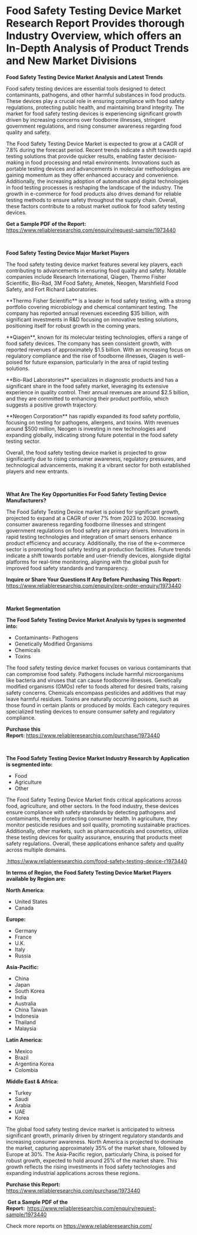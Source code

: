 <p><h1>Food Safety Testing Device Market Research Report Provides thorough Industry Overview, which offers an In-Depth Analysis of Product Trends and New Market Divisions</h1></p><p><strong>Food Safety Testing Device Market Analysis and Latest Trends</strong></p>
<p><p>Food safety testing devices are essential tools designed to detect contaminants, pathogens, and other harmful substances in food products. These devices play a crucial role in ensuring compliance with food safety regulations, protecting public health, and maintaining brand integrity. The market for food safety testing devices is experiencing significant growth driven by increasing concerns over foodborne illnesses, stringent government regulations, and rising consumer awareness regarding food quality and safety.</p><p>The Food Safety Testing Device Market is expected to grow at a CAGR of 7.8% during the forecast period. Recent trends indicate a shift towards rapid testing solutions that provide quicker results, enabling faster decision-making in food processing and retail environments. Innovations such as portable testing devices and advancements in molecular methodologies are gaining momentum as they offer enhanced accuracy and convenience. Additionally, the increasing adoption of automation and digital technologies in food testing processes is reshaping the landscape of the industry. The growth in e-commerce for food products also drives demand for reliable testing methods to ensure safety throughout the supply chain. Overall, these factors contribute to a robust market outlook for food safety testing devices.</p></p>
<p><strong>Get a Sample PDF of the Report:&nbsp;</strong> <a href="https://www.reliableresearchiq.com/enquiry/request-sample/1973440?utm_campaign=2731&utm_medium=2&utm_source=Github&utm_content=ia&utm_term=23022025&utm_id=food-safety-testing-device">https://www.reliableresearchiq.com/enquiry/request-sample/1973440</a></p>
<p>&nbsp;</p>
<p><strong>Food Safety Testing Device Major Market Players</strong></p>
<p><p>The food safety testing device market features several key players, each contributing to advancements in ensuring food quality and safety. Notable companies include Research International, Qiagen, Thermo Fisher Scientific, Bio-Rad, 3M Food Safety, Ametek, Neogen, Marshfield Food Safety, and Fort Richard Laboratories.</p><p>**Thermo Fisher Scientific** is a leader in food safety testing, with a strong portfolio covering microbiology and chemical contaminant testing. The company has reported annual revenues exceeding $35 billion, with significant investments in R&D focusing on innovative testing solutions, positioning itself for robust growth in the coming years.</p><p>**Qiagen**, known for its molecular testing technologies, offers a range of food safety devices. The company has seen consistent growth, with reported revenues of approximately $1.5 billion. With an increasing focus on regulatory compliance and the rise of foodborne illnesses, Qiagen is well-poised for future expansion, particularly in the area of rapid testing solutions.</p><p>**Bio-Rad Laboratories** specializes in diagnostic products and has a significant share in the food safety market, leveraging its extensive experience in quality control. Their annual revenues are around $2.5 billion, and they are committed to enhancing their product portfolio, which suggests a positive growth trajectory.</p><p>**Neogen Corporation** has rapidly expanded its food safety portfolio, focusing on testing for pathogens, allergens, and toxins. With revenues around $500 million, Neogen is investing in new technologies and expanding globally, indicating strong future potential in the food safety testing sector.</p><p>Overall, the food safety testing device market is projected to grow significantly due to rising consumer awareness, regulatory pressures, and technological advancements, making it a vibrant sector for both established players and new entrants.</p></p>
<p>&nbsp;</p>
<p><strong>What Are The Key Opportunities For Food Safety Testing Device Manufacturers?</strong></p>
<p><p>The Food Safety Testing Device market is poised for significant growth, projected to expand at a CAGR of over 7% from 2023 to 2030. Increasing consumer awareness regarding foodborne illnesses and stringent government regulations on food safety are primary drivers. Innovations in rapid testing technologies and integration of smart sensors enhance product efficiency and accuracy. Additionally, the rise of the e-commerce sector is promoting food safety testing at production facilities. Future trends indicate a shift towards portable and user-friendly devices, alongside digital platforms for real-time monitoring, aligning with the global push for improved food safety standards and transparency.</p></p>
<p><strong>Inquire or Share Your Questions If Any Before Purchasing This Report:</strong> <a href="https://www.reliableresearchiq.com/enquiry/pre-order-enquiry/1973440?utm_campaign=2731&utm_medium=2&utm_source=Github&utm_content=ia&utm_term=23022025&utm_id=food-safety-testing-device">https://www.reliableresearchiq.com/enquiry/pre-order-enquiry/1973440</a></p>
<p>&nbsp;</p>
<p><strong>Market Segmentation</strong></p>
<p><strong>The Food Safety Testing Device Market Analysis by types is segmented into:</strong></p>
<p><ul><li>Contaminants- Pathogens</li><li>Genetically Modified Organisms</li><li>Chemicals</li><li>Toxins</li></ul></p>
<p><p>The food safety testing device market focuses on various contaminants that can compromise food safety. Pathogens include harmful microorganisms like bacteria and viruses that can cause foodborne illnesses. Genetically modified organisms (GMOs) refer to foods altered for desired traits, raising safety concerns. Chemicals encompass pesticides and additives that may leave harmful residues. Toxins are naturally occurring poisons, such as those found in certain plants or produced by molds. Each category requires specialized testing devices to ensure consumer safety and regulatory compliance.</p></p>
<p><strong>Purchase this Report:&nbsp;</strong><a href="https://www.reliableresearchiq.com/purchase/1973440?utm_campaign=2731&utm_medium=2&utm_source=Github&utm_content=ia&utm_term=23022025&utm_id=food-safety-testing-device">https://www.reliableresearchiq.com/purchase/1973440</a></p>
<p>&nbsp;</p>
<p><strong>The Food Safety Testing Device Market Industry Research by Application is segmented into:</strong></p>
<p><ul><li>Food</li><li>Agriculture</li><li>Other</li></ul></p>
<p><p>The Food Safety Testing Device Market finds critical applications across food, agriculture, and other sectors. In the food industry, these devices ensure compliance with safety standards by detecting pathogens and contaminants, thereby protecting consumer health. In agriculture, they monitor pesticide residues and soil quality, promoting sustainable practices. Additionally, other markets, such as pharmaceuticals and cosmetics, utilize these testing devices for quality assurance, ensuring that products meet safety regulations. Overall, these applications enhance safety and quality across multiple domains.</p></p>
<p><a href="https://www.reliableresearchiq.com/food-safety-testing-device-r1973440?utm_campaign=2731&utm_medium=2&utm_source=Github&utm_content=ia&utm_term=23022025&utm_id=food-safety-testing-device">&nbsp;https://www.reliableresearchiq.com/food-safety-testing-device-r1973440</a></p>
<p><strong>In terms of Region, the Food Safety Testing Device Market Players available by Region are:</strong></p>
<p>
    <p> <strong> North America: </strong>
        <ul>
            <li>United States</li>
            <li>Canada</li>
        </ul>
        </p> 
    <p> <strong> Europe: </strong>
        <ul>
            <li>Germany</li>
            <li>France</li>
            <li>U.K.</li>
            <li>Italy</li>
            <li>Russia</li>
        </ul>
        </p> 
    <p> <strong> Asia-Pacific: </strong>
        <ul>
            <li>China</li>
            <li>Japan</li>
            <li>South Korea</li>
            <li>India</li>
            <li>Australia</li>
            <li>China Taiwan</li>
            <li>Indonesia</li>
            <li>Thailand</li>
            <li>Malaysia</li>
        </ul>
        </p> 
    <p> <strong> Latin America: </strong>
        <ul>
            <li>Mexico</li>
            <li>Brazil</li>
            <li>Argentina Korea</li>
            <li>Colombia</li>
        </ul>
        </p> 
    <p> <strong> Middle East & Africa: </strong>
        <ul>
            <li>Turkey</li>
            <li>Saudi</li>
            <li>Arabia</li>
            <li>UAE</li>
            <li>Korea</li>
        </ul>
    </p>
    </p>
<p><p>The global food safety testing device market is anticipated to witness significant growth, primarily driven by stringent regulatory standards and increasing consumer awareness. North America is projected to dominate the market, capturing approximately 35% of the market share, followed by Europe at 30%. The Asia-Pacific region, particularly China, is poised for robust growth, expected to hold around 25% of the market share. This growth reflects the rising investments in food safety technologies and expanding industrial applications across these regions.</p></p>
<p><strong>Purchase this Report: </strong><a href="https://www.reliableresearchiq.com/purchase/1973440?utm_campaign=2731&utm_medium=2&utm_source=Github&utm_content=ia&utm_term=23022025&utm_id=food-safety-testing-device">https://www.reliableresearchiq.com/purchase/1973440</a></p>
<p>&nbsp;<strong>Get a Sample PDF of the Report:&nbsp;&nbsp;</strong><a href="https://www.reliableresearchiq.com/enquiry/request-sample/1973440?utm_campaign=2731&utm_medium=2&utm_source=Github&utm_content=ia&utm_term=23022025&utm_id=food-safety-testing-device">https://www.reliableresearchiq.com/enquiry/request-sample/1973440</a></p>
<p><strong></strong></p>
<p>Check more reports on <a href="https://www.reliableresearchiq.com/?utm_campaign=2731&utm_medium=2&utm_source=Github&utm_content=ia&utm_term=23022025&utm_id=food-safety-testing-device">https://www.reliableresearchiq.com/</a></p>